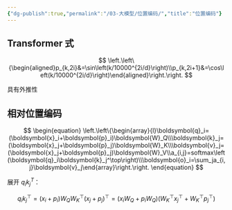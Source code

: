 ```yaml
---
{"dg-publish":true,"permalink":"/03-大模型/位置编码/","title":"位置编码"}
---
```



## Transformer 式

$$
\left.\left\{\begin{aligned}p_{k,2i}&=\sin\left(k/10000^{2i/d}\right)\\p_{k,2i+1}&=\cos\left(k/10000^{2i/d}\right)\end{aligned}\right.\right.
$$

具有外推性

## 相对位置编码

$$
\begin{equation}
\left.\left\{\begin{array}{l}\boldsymbol{q}_i=(\boldsymbol{x}_i+\boldsymbol{p}_i)\boldsymbol{W}_Q\\\boldsymbol{k}_j=(\boldsymbol{x}_j+\boldsymbol{p}_j)\boldsymbol{W}_K\\\boldsymbol{v}_j=(\boldsymbol{x}_j+\boldsymbol{p}_j)\boldsymbol{W}_V\\a_{i,j}=softmax\left(\boldsymbol{q}_i\boldsymbol{k}_j^\top\right)\\\boldsymbol{o}_i=\sum_ja_{i,j}\boldsymbol{v}_j\end{array}\right.\right.
\end{equation}
$$

展开 $q_ik_j^T$：

$$
\begin{equation}{q_ik_j^\top=(x_i+p_i)W_QW_K^\top(x_j+p_j)^\top=(x_iW_Q+p_iW_Q)\left(W_K^\top x_j^\top+W_K^\top p_j^\top\right)}\end{equation}
$$
